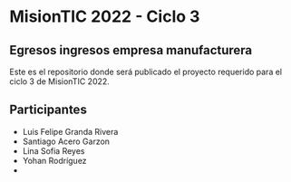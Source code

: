 # MisionTIC 2022 - Ciclo 3

## Egresos ingresos empresa manufacturera

Este es el repositorio donde será publicado el proyecto requerido para el ciclo 3 de MisionTIC 2022.


## Participantes

- Luis Felipe Granda Rivera
- Santiago Acero Garzon
- Lina Sofia Reyes
- Yohan Rodríguez
-

